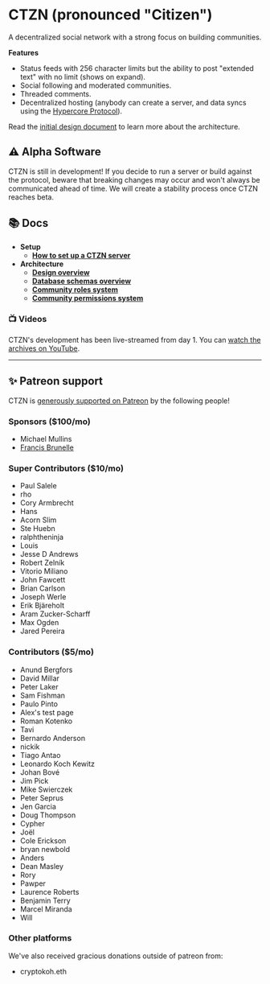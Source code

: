 # CTZN (pronounced "Citizen")

A decentralized social network with a strong focus on building communities.

**Features**

- Status feeds with 256 character limits but the ability to post "extended text" with no limit (shows on expand).
- Social following and moderated communities.
- Threaded comments.
- Decentralized hosting (anybody can create a server, and data syncs using the [Hypercore Protocol](https://hypercore-protocol.org)).

Read the [initial design document](./docs/design.md) to learn more about the architecture.

## ⚠️ Alpha Software

CTZN is still in development! If you decide to run a server or build against the protocol, beware that breaking changes may occur and won't always be communicated ahead of time. We will create a stability process once CTZN reaches beta.

## 📚 Docs

- **Setup**
    - [**How to set up a CTZN server**](./docs/setting-up-a-server.md)
- **Architecture**
    - [**Design overview**](./docs/design.md)
    - [**Database schemas overview**](./docs/schemas.md)
    - [**Community roles system**](./docs/community-roles.md)
    - [**Community permissions system**](./docs/permissions.md)

### 📺 Videos

CTZN's development has been live-streamed from day 1. You can [watch the archives on YouTube](https://www.youtube.com/channel/UCSkcL4my2wgDRFvjQOJzrlg).

----

## ✨ Patreon support

CTZN is [generously supported on Patreon](https://www.patreon.com/paul_maf_and_andrew) by the following people!

### Sponsors ($100/mo)

- Michael Mullins
- [Francis Brunelle](https://twitter.com/frabrunelle)

### Super Contributors ($10/mo)

- Paul Salele
- rho 
- Cory Armbrecht
- Hans
- Acorn Slim
- Ste Huebn
- ralphtheninja
- Louis
- Jesse D Andrews
- Robert Zelník
- Vitorio Miliano
- John Fawcett
- Brian Carlson
- Joseph Werle
- Erik Bjäreholt
- Aram Zucker-Scharff
- Max Ogden
- Jared Pereira

### Contributors ($5/mo)

- Anund Bergfors
- David Millar
- Peter Laker
- Sam Fishman
- Paulo Pinto
- Alex's test page
- Roman Kotenko
- Tavi
- Bernardo Anderson
- nickik
- Tiago Antao
- Leonardo Koch Kewitz
- Johan Bové
- Jim Pick
- Mike Swierczek
- Peter Seprus
- Jen Garcia
- Doug Thompson
- Cypher
- Joël 
- Cole Erickson
- bryan newbold
- Anders 
- Dean Masley
- Rory
- Pawper
- Laurence Roberts
- Benjamin Terry
- Marcel Miranda
- Will 

### Other platforms

We've also received gracious donations outside of patreon from:

- cryptokoh.eth